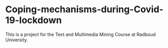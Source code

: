 # Coping-mechanisms-during-Covid-19-lockdown
This is a project for the Text and Multimedia Mining Course at Radboud University.
